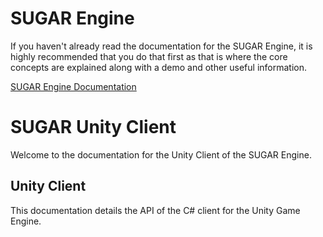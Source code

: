 # SUGAR Engine

If you haven't already read the documentation for the SUGAR Engine, it is highly recommended that you do that first as that is where the core concepts are explained along with a demo and other useful information.

[SUGAR Engine Documentation](http://sugarengine.org/documentation/)

# SUGAR Unity Client

Welcome to the documentation for the Unity Client of the SUGAR Engine.

## Unity Client

This documentation details the API of the C# client for the Unity Game Engine.